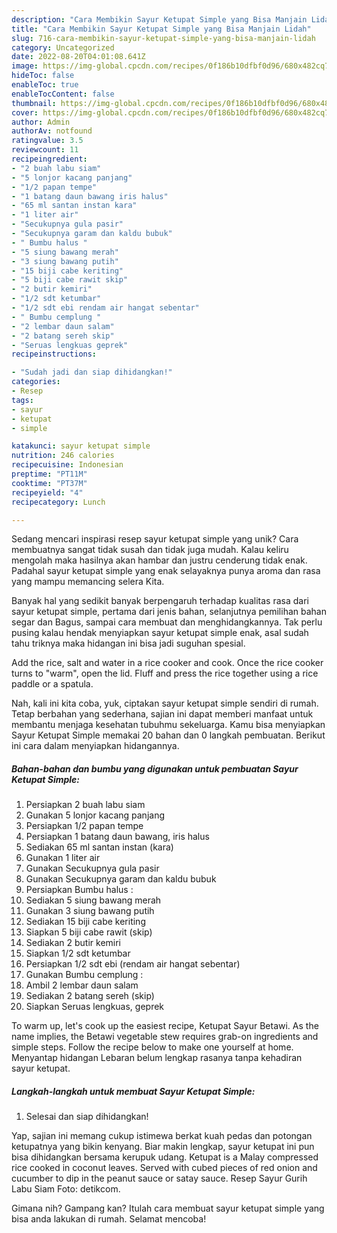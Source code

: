 ```yaml
---
description: "Cara Membikin Sayur Ketupat Simple yang Bisa Manjain Lidah"
title: "Cara Membikin Sayur Ketupat Simple yang Bisa Manjain Lidah"
slug: 716-cara-membikin-sayur-ketupat-simple-yang-bisa-manjain-lidah
category: Uncategorized
date: 2022-08-20T04:01:08.641Z
image: https://img-global.cpcdn.com/recipes/0f186b10dfbf0d96/680x482cq70/sayur-ketupat-simple-foto-resep-utama.jpg
hideToc: false
enableToc: true
enableTocContent: false
thumbnail: https://img-global.cpcdn.com/recipes/0f186b10dfbf0d96/680x482cq70/sayur-ketupat-simple-foto-resep-utama.jpg
cover: https://img-global.cpcdn.com/recipes/0f186b10dfbf0d96/680x482cq70/sayur-ketupat-simple-foto-resep-utama.jpg
author: Admin
authorAv: notfound
ratingvalue: 3.5
reviewcount: 11
recipeingredient:
- "2 buah labu siam"
- "5 lonjor kacang panjang"
- "1/2 papan tempe"
- "1 batang daun bawang iris halus"
- "65 ml santan instan kara"
- "1 liter air"
- "Secukupnya gula pasir"
- "Secukupnya garam dan kaldu bubuk"
- " Bumbu halus "
- "5 siung bawang merah"
- "3 siung bawang putih"
- "15 biji cabe keriting"
- "5 biji cabe rawit skip"
- "2 butir kemiri"
- "1/2 sdt ketumbar"
- "1/2 sdt ebi rendam air hangat sebentar"
- " Bumbu cemplung "
- "2 lembar daun salam"
- "2 batang sereh skip"
- "Seruas lengkuas geprek"
recipeinstructions:

- "Sudah jadi dan siap dihidangkan!"
categories:
- Resep
tags:
- sayur
- ketupat
- simple

katakunci: sayur ketupat simple 
nutrition: 246 calories
recipecuisine: Indonesian
preptime: "PT11M"
cooktime: "PT37M"
recipeyield: "4"
recipecategory: Lunch

---
```





Sedang mencari inspirasi resep sayur ketupat simple yang unik? Cara membuatnya sangat tidak susah dan tidak juga mudah. Kalau keliru mengolah maka hasilnya akan hambar dan justru cenderung tidak enak. Padahal sayur ketupat simple yang enak selayaknya punya aroma dan rasa yang mampu memancing selera Kita.





Banyak hal yang sedikit banyak berpengaruh terhadap kualitas rasa dari sayur ketupat simple, pertama dari jenis bahan, selanjutnya pemilihan bahan segar dan Bagus, sampai cara membuat dan menghidangkannya. Tak perlu pusing kalau hendak menyiapkan sayur ketupat simple enak,      asal sudah tahu triknya maka hidangan ini bisa jadi suguhan spesial.














Add the rice, salt and water in a rice cooker and cook. Once the rice cooker turns to &#34;warm&#34;, open the lid. Fluff and press the rice together using a rice paddle or a spatula.






Nah, kali ini kita coba, yuk, ciptakan sayur ketupat simple sendiri di rumah. Tetap berbahan yang sederhana, sajian ini dapat memberi manfaat untuk membantu menjaga kesehatan tubuhmu sekeluarga. Kamu bisa menyiapkan Sayur Ketupat Simple memakai 20 bahan dan 0 langkah pembuatan. Berikut ini cara dalam menyiapkan hidangannya.

<!--inarticleads1-->

##### Bahan-bahan dan bumbu yang digunakan untuk pembuatan Sayur Ketupat Simple:

1. Persiapkan 2 buah labu siam
1. Gunakan 5 lonjor kacang panjang
1. Persiapkan 1/2 papan tempe
1. Persiapkan 1 batang daun bawang, iris halus
1. Sediakan 65 ml santan instan (kara)
1. Gunakan 1 liter air
1. Gunakan Secukupnya gula pasir
1. Gunakan Secukupnya garam dan kaldu bubuk
1. Persiapkan  Bumbu halus :
1. Sediakan 5 siung bawang merah
1. Gunakan 3 siung bawang putih
1. Sediakan 15 biji cabe keriting
1. Siapkan 5 biji cabe rawit (skip)
1. Sediakan 2 butir kemiri
1. Siapkan 1/2 sdt ketumbar
1. Persiapkan 1/2 sdt ebi (rendam air hangat sebentar)
1. Gunakan  Bumbu cemplung :
1. Ambil 2 lembar daun salam
1. Sediakan 2 batang sereh (skip)
1. Siapkan Seruas lengkuas, geprek


To warm up, let&#39;s cook up the easiest recipe, Ketupat Sayur Betawi. As the name implies, the Betawi vegetable stew requires grab-on ingredients and simple steps. Follow the recipe below to make one yourself at home. Menyantap hidangan Lebaran belum lengkap rasanya tanpa kehadiran sayur ketupat. 

<!--inarticleads2-->

##### Langkah-langkah untuk membuat Sayur Ketupat Simple:


1. Selesai dan siap dihidangkan!

Yap, sajian ini memang cukup istimewa berkat kuah pedas dan potongan ketupatnya yang bikin kenyang. Biar makin lengkap, sayur ketupat ini pun bisa dihidangkan bersama kerupuk udang. Ketupat is a Malay compressed rice cooked in coconut leaves. Served with cubed pieces of red onion and cucumber to dip in the peanut sauce or satay sauce. Resep Sayur Gurih Labu Siam Foto: detikcom. 

Gimana nih? Gampang kan? Itulah cara membuat sayur ketupat simple yang bisa anda lakukan di rumah. Selamat mencoba!
